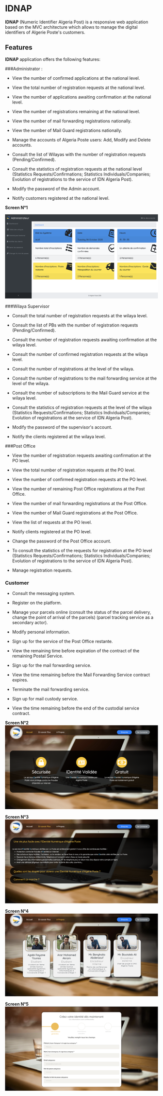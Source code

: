# IDNAP

**IDNAP** (Numeric Identifier Algeria Post) is a responsive web application based on the MVC architecture which allows to manage the digital identifiers of Algerie Poste's customers.

## Features
**IDNAP** application offers the following features:

###Administrator :

- View the number of confirmed applications at the national level.

- View the total number of registration requests at the national level.

- View the number of applications awaiting confirmation at the national level.

- View the number of registrations remaining at the national level.

- View the number of mail forwarding registrations nationally.

- View the number of Mail Guard registrations nationally.

- Manage the accounts of Algeria Poste users: Add, Modify and Delete accounts.

- Consult the list of Wilayas with the number of registration requests (Pending/Confirmed).

- Consult the statistics of registration requests at the national level (Statistics Requests/Confirmations; Statistics Individuals/Companies; Evolution of registrations to the service of IDN Algeria Post).

- Modify the password of the Admin account.

- Notify customers registered at the national level.


**Screen N°1**

![IDNAP Structure](/Screens/Screen5.png)

###Wilaya Supervisor


- Consult the total number of registration requests at the wilaya level.

- Consult the list of PBs with the number of registration requests (Pending/Confirmed).

- Consult the number of registration requests awaiting confirmation at the wilaya level.

- Consult the number of confirmed registration requests at the wilaya level.

- Consult the number of registrations at the level of the wilaya.

- Consult the number of registrations to the mail forwarding service at the level of the wilaya.

- Consult the number of subscriptions to the Mail Guard service at the wilaya level.

- Consult the statistics of registration requests at the level of the wilaya (Statistics Requests/Confirmations; Statistics Individuals/Companies; Evolution of registrations at the service of IDN Algeria Post).

- Modify the password of the supervisor's account.

- Notify the clients registered at the wilaya level.

###Post Office

- View the number of registration requests awaiting confirmation at the PO level.

- View the total number of registration requests at the PO level.

- View the number of confirmed registration requests at the PO level.

- View the number of remaining Post Office registrations at the Post Office.

- View the number of mail forwarding registrations at the Post Office.

- View the number of Mail Guard registrations at the Post Office.

- View the list of requests at the PO level.

- Notify clients registered at the PO level.

- Change the password of the Post Office account.

- To consult the statistics of the requests for registration at the PO level (Statistics Requests/Confirmations; Statistics Individuals/Companies; Evolution of registrations to the service of IDN Algeria Post).

- Manage registration requests.


### Customer

- Consult the messaging system.

- Register on the platform.

- Manage your parcels online (consult the status of the parcel delivery, change the point of arrival of the parcels) (parcel tracking service as a secondary actor).

- Modify personal information.

- Sign up for the service of the Post Office restante.

- View the remaining time before expiration of the contract of the remaining Postal Service.

- Sign up for the mail forwarding service.

- View the time remaining before the Mail Forwarding Service contract expires.

- Terminate the mail forwarding service.

- Sign up for mail custody service.

- View the time remaining before the end of the custodial service contract.

**Screen N°2**
![IDNAP Structure](/Screens/Screen1.png)

**Screen N°3**
![IDNAP Structure](/Screens/Screen2.png)

**Screen N°4**
![IDNAP Structure](/Screens/Screen3.png)

**Screen N°5**
![IDNAP Structure](/Screens/Screen4.png)